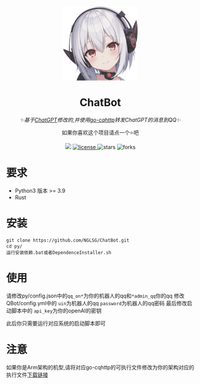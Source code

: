 <p align="center">
    <img src="https://raw.githubusercontent.com/NGLSG/ChatBot/main/img/self.png" width="200" height="200" alt="ChatBot">
</p>

<div align="center">

# ChatBot

_✨基于[ChatGPT](https://github.com/acheong08/ChatGPT)修改的,并使用[go-cqhttp](https://github.com/Mrs4s/go-cqhttp)转发ChatGPT的消息到QQ✨_  

如果你喜欢这个项目请点一个⭐吧

</div>
<p align="center">
  <img src="https://img.shields.io/badge/Author-Ge%E6%B1%81%E8%8F%8C-yellow">
  <a href="https://raw.githubusercontent.com/NGLSG/ChatBot/main/LICENSE">
    <img src="https://img.shields.io/github/license/NGLSG/ChatBot" alt="license">
  </a>
  <img src="https://img.shields.io/github/stars/NGLSG/ChatBot.svg" alt="stars">
  <img src="https://img.shields.io/github/forks/NGLSG/ChatBot.svg" alt="forks">
</p>


# 要求
* Python3 版本 >= 3.9
* Rust

# 安装
```
git clone https://github.com/NGLSG/ChatBot.git
cd py/
运行安装依赖.bat或者DependenceInstaller.sh
```



# 使用
请修改py/config.json中的`qq_on*`为你的机器人的qq和`*admin_qq`你的qq
修改QBot/config.yml中的 `uin`为机器人的qq `password`为机器人的qq密码
最后修改启动脚本中的 `api_key`为你的openAI的密钥

此后你只需要运行对应系统的启动脚本即可

# 注意
如果你是Arm架构的机型,请将对应go-cqhttp的可执行文件修改为你的架构对应的执行文件[下载链接](https://github.com/Mrs4s/go-cqhttp/releases)

